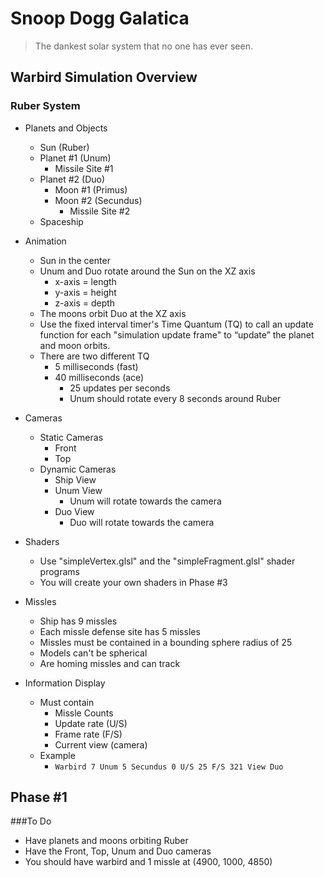 # Snoop Dogg Galatica
>The dankest solar system that no one has ever seen.

## Warbird Simulation Overview

### Ruber System

* Planets and Objects
    * Sun (Ruber)
    * Planet #1 (Unum)
        * Missile Site #1
    * Planet #2 (Duo)
        * Moon #1 (Primus)
        * Moon #2 (Secundus)
            * Missile Site #2
    * Spaceship

* Animation
    * Sun in the center
    * Unum and Duo rotate around the Sun on the XZ axis
        * x-axis = length
        * y-axis = height
        * z-axis = depth
    * The moons orbit Duo at the XZ axis
    * Use the fixed interval timer's Time Quantum (TQ) to call an update function for each "simulation update frame" to “update” the planet and moon orbits.
    * There are two different TQ
        * 5 milliseconds (fast)
        * 40 milliseconds (ace)
            * 25 updates per seconds
            * Unum should rotate every 8 seconds around Ruber

* Cameras
    * Static Cameras
        * Front
        * Top
    * Dynamic Cameras
        * Ship View
        * Unum View
            * Unum will rotate towards the camera
        * Duo View
            * Duo will rotate towards the camera
        
* Shaders
    * Use "simpleVertex.glsl" and the "simpleFragment.glsl" shader programs
    * You will create your own shaders in Phase #3

* Missles
    * Ship has 9 missles
    * Each missle defense site has 5 missles
    * Missles must be contained in a bounding sphere radius of 25
    * Models can't be spherical
    * Are homing missles and can track

* Information Display
    * Must contain
        * Missle Counts
        * Update rate (U/S)
        * Frame rate (F/S)
        * Current view (camera)
    * Example
        * `Warbird 7 Unum 5 Secundus 0 U/S 25 F/S 321 View Duo`

## Phase #1

###To Do

* Have planets and moons orbiting Ruber
* Have the Front, Top, Unum and Duo cameras
* You should have warbird and 1 missle at (4900, 1000, 4850)